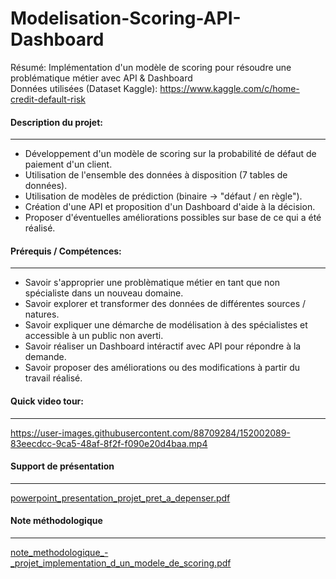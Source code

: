 # Modelisation-Scoring-API-Dashboard

Résumé: Implémentation d'un modèle de scoring pour résoudre une problématique métier avec API &amp; Dashboard<br />
Données utilisées (Dataset Kaggle): <a href="https://www.kaggle.com/c/home-credit-default-risk/data" title="Home Credit Default Risk" >https://www.kaggle.com/c/home-credit-default-risk</a>

#### Description du projet:
---

- Développement d'un modèle de scoring sur la probabilité de défaut de paiement d'un client.
- Utilisation de l'ensemble des données à disposition (7 tables de données).
- Utilisation de modèles de prédiction (binaire -> "défaut / en règle").
- Création d'une API et proposition d'un Dashboard d'aide à la décision.
- Proposer d'éventuelles améliorations possibles sur base de ce qui a été réalisé.

#### Prérequis / Compétences:
---

- Savoir s'approprier une problèmatique métier en tant que non spécialiste dans un nouveau domaine.
- Savoir explorer et transformer des données de différentes sources / natures.
- Savoir expliquer une démarche de modélisation à des spécialistes et accessible à un public non averti.
- Savoir réaliser un Dashboard intéractif avec API pour répondre à la demande.
- Savoir proposer des améliorations ou des modifications à partir du travail réalisé.

#### Quick video tour:
---

https://user-images.githubusercontent.com/88709284/152002089-83eecdcc-9ca5-48af-8f2f-f090e20d4baa.mp4

#### Support de présentation
---

[powerpoint_presentation_projet_pret_a_depenser.pdf](https://github.com/C4M1N/Modelisation-Scoring-API-Dashboard/files/7980562/powerpoint_presentation_projet_pret_a_depenser.pdf)

#### Note méthodologique
---
[note_methodologique_-_projet_implementation_d_un_modele_de_scoring.pdf](https://github.com/C4M1N/Modelisation-Scoring-API-Dashboard/files/7981077/note_methodologique_-_projet_implementation_d_un_modele_de_scoring.pdf)



